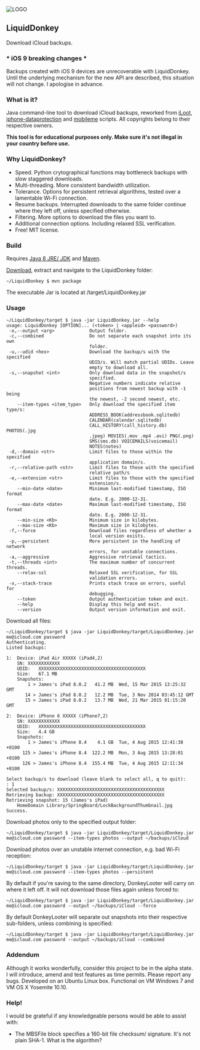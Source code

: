![LOGO](https://raw.githubusercontent.com/wiki/horrorho/LiquidDonkey/images/logo_small.png?raw=true)
## LiquidDonkey 
Download iCloud backups. 

### * iOS 9 breaking changes *
Backups created with iOS 9 devices are unrecoverable with LiquidDonkey. Until the underlying mechanism for the new API are described, this situation will not change. I apologise in advance.

### What is it?
Java command-line tool to download iCloud backups, reworked from [iLoot](https://github.com/hackappcom/iloot), [iphone-dataprotection](https://code.google.com/p/iphone-dataprotection/) and [mobileme](https://code.google.com/p/mobileme/) scripts. All copyrights belong to their respective owners.

**This tool is for educational purposes only. Make sure it's not illegal in your country before use.**
### Why LiquidDonkey?
- Speed. Python crytographical functions may bottleneck backups with slow staggered downloads.
- Multi-threading. More consistent bandwidth utilization.
- Tolerance. Options for persistent retrieval algorithms, tested over a lamentable Wi-Fi connection.
- Resume backups. Interrupted downloads to the same folder continue where they left off, unless specified otherwise.
- Filtering. More options to download the files you want to.
- Additional connection options. Including relaxed SSL verification.
- Free! MIT license.

### Build
Requires [Java 8 JRE/ JDK](http://www.oracle.com/technetwork/java/javase/downloads/index.html) and [Maven](https://maven.apache.org).

[Download](https://github.com/horrorho/LiquidDonkey/archive/master.zip), extract and navigate to the LiquidDonkey folder:

```
~/LiquidDonkey $ mvn package
```
The executable Jar is located at /target/LiquidDonkey.jar

### Usage
```
~/LiquidDonkey/target $ java -jar LiquidDonkey.jar --help
usage: LiquidDonkey [OPTION]... (<token> | <appleid> <password>)
 -o,--output <arg>             Output folder.
 -c,--combined                 Do not separate each snapshot into its own
                               folder.
 -u,--udid <hex>               Download the backup/s with the specified
                               UDID/s. Will match partial UDIDs. Leave
                               empty to download all.
 -s,--snapshot <int>           Only download data in the snapshot/s
                               specified.
                               Negative numbers indicate relative
                               positions from newest backup with -1 being
                               the newest, -2 second newest, etc.
    --item-types <item_type>   Only download the specified item type/s:
                               ADDRESS_BOOK(addressbook.sqlitedb)
                               CALENDAR(calendar.sqlitedb)
                               CALL_HISTORY(call_history.db) PHOTOS(.jpg
                               .jpeg) MOVIES(.mov .mp4 .avi) PNG(.png)
                               SMS(sms.db) VOICEMAILS(voicemail)
                               NOTES(notes)
 -d,--domain <str>             Limit files to those within the specified
                               application domain/s.
 -r,--relative-path <str>      Limit files to those with the specified
                               relative path/s
 -e,--extension <str>          Limit files to those with the specified
                               extension/s.
    --min-date <date>          Minimum last-modified timestamp, ISO format
                               date. E.g. 2000-12-31.
    --max-date <date>          Maximum last-modified timestamp, ISO format
                               date. E.g. 2000-12-31.
    --min-size <Kb>            Minimum size in kilobytes.
    --max-size <Kb>            Maximum size in kilobytes.
 -f,--force                    Download files regardless of whether a
                               local version exists.
 -p,--persistent               More persistent in the handling of network
                               errors, for unstable connections.
 -a,--aggressive               Aggressive retrieval tactics.
 -t,--threads <int>            The maximum number of concurrent threads.
    --relax-ssl                Relaxed SSL verification, for SSL
                               validation errors.
 -x,--stack-trace              Prints stack trace on errors, useful for
                               debugging.
    --token                    Output authentication token and exit.
    --help                     Display this help and exit.
    --version                  Output version information and exit.

```
Download all files:

```
~/LiquidDonkey/target $ java -jar LiquidDonkey/target/LiquidDonkey.jar me@icloud.com password
Authenticating.
Listed backups:

1:	Device:	iPad Air XXXXX (iPad4,2)
	SN:	XXXXXXXXXXXX
	UDID:	XXXXXXXXXXXXXXXXXXXXXXXXXXXXXXXXXXXXXXXX
	Size:	67.1 MB
	Snapshots:
	    1 >	James's iPad 8.0.2   41.2 MB  Wed, 15 Mar 2015 13:25:32 GMT
	   14 >	James's iPad 8.0.2   12.2 MB  Tue, 3 Nov 2014 03:45:12 GMT
	   15 >	James's iPad 8.0.2   13.7 MB  Wed, 21 Mar 2015 01:15:20 GMT

2:	Device:	iPhone 6 XXXXX (iPhone7,2)
	SN:	XXXXXXXXXXXX
	UDID:	XXXXXXXXXXXXXXXXXXXXXXXXXXXXXXXXXXXXXXXX
	Size:	4.4 GB
	Snapshots:
	    1 >	James's iPhone 8.4    4.1 GB  Tue, 4 Aug 2015 12:41:38 +0100
	  125 >	James's iPhone 8.4  122.2 MB  Mon, 3 Aug 2015 13:28:01 +0100
	  126 >	James's iPhone 8.4  155.4 MB  Tue, 4 Aug 2015 12:11:34 +0100

Select backup/s to download (leave blank to select all, q to quit):
: 1
Selected backup/s: XXXXXXXXXXXXXXXXXXXXXXXXXXXXXXXXXXXXXXXX
Retrieving backup: XXXXXXXXXXXXXXXXXXXXXXXXXXXXXXXXXXXXXXXX
Retrieving snapshot: 15 (James's iPad)
	HomeDomain Library/SpringBoard/LockBackgroundThumbnail.jpg Success.

```
Download photos only to the specified output folder:

```
~/LiquidDonkey/target $ java -jar LiquidDonkey/target/LiquidDonkey.jar me@icloud.com password --item-types photos --output ~/backups/iCloud
```
Download photos over an unstable internet connection, e.g. bad Wi-Fi reception:

```
~/LiquidDonkey/target $ java -jar LiquidDonkey/target/LiquidDonkey.jar me@icloud.com password --item-types photos --persistent
```
By default if you're saving to the same directory, DonkeyLooter will carry on where it left off. It will not download those files again unless forced to:

```
~/LiquidDonkey/target $ java -jar LiquidDonkey/target/LiquidDonkey.jar me@icloud.com password --output ~/backups/iCloud --force
```
By default DonkeyLooter will separate out snapshots into their respective sub-folders, unless combining is specified:

```
~/LiquidDonkey/target $ java -jar LiquidDonkey/target/LiquidDonkey.jar me@icloud.com password --output ~/backups/iCloud --combined
```
### Addendum
Although it works wonderfully, consider this project to be in the alpha state. I will introduce, amend and test features as time permits. Please report any bugs. Developed on an Ubuntu Linux box. Functional on VM Windows 7 and VM OS X Yosemite 10.10.

### Help!
I would be grateful if any knowledgeable persons would be able to assist with:
- The MBSFile block specifies a 160-bit file checksum/ signature.  It's not plain SHA-1. What is the algorithm?

